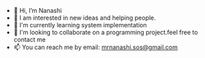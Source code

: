 - 👋 Hi, I’m Nanashi
- 👀 I am interested in new ideas and helping people.
- 🌱 I'm currently learning system implementation
- 💞️ I'm looking to collaborate on a programming project.feel free to contact me
- 📫 You can reach me 
      by email: mrnanashi.sos@gmail.com

<!---
nanashi10211/nanashi10211 is a ✨ special ✨ repository because its `README.md` (this file) appears on your GitHub profile.
You can click the Preview link to take a look at your changes.
--->
